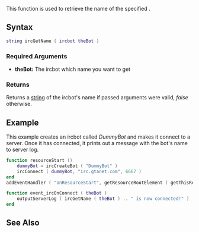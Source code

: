 This function is used to retrieve the name of the specified .

Syntax
------

``` lua
string ircGetName ( ircbot theBot )
```

### Required Arguments

-   **theBot:** The ircbot which name you want to get

### Returns

Returns a [string](/string.md "wikilink") of the ircbot's name if passed arguments were valid, *false* otherwise.

Example
-------

This example creates an ircbot called *DummyBot* and makes it connect to a server. Once it has connected, it prints out a message with the bot's name to server log.

``` lua
function resourceStart ()
    dummyBot = ircCreateBot ( "DummyBot" )
    ircConnect ( dummyBot, "irc.gtanet.com", 6667 )
end
addEventHandler ( "onResourceStart", getResourceRootElement ( getThisResource() ), resourceStart )

function event_ircOnConnect ( theBot )
    outputServerLog ( ircGetName ( theBot ) .. " is now connected!" )
end
```

See Also
--------
